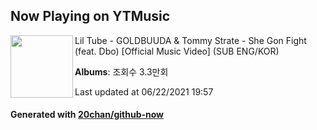 ## Now Playing on YTMusic

[<img align="left" width="100" src="https://i.ytimg.com/vi/q6iLl7ep27s/sddefault.jpg?sqp=-oaymwEWCJADEOEBIAQqCghqEJQEGHgg6AJIWg&rs">](https://music.youtube.com/watch?v=q6iLl7ep27s)

Lil Tube - GOLDBUUDA & Tommy Strate - She Gon Fight (feat. Dbo) [Official Music Video] (SUB ENG/KOR)

**Albums**: 조회수 3.3만회

Last updated at 06/22/2021 19:57

#### Generated with [20chan/github-now](https://github.com/20chan/github-now)
